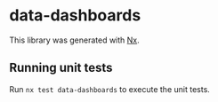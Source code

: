 # data-dashboards

This library was generated with [Nx](https://nx.dev).

## Running unit tests

Run `nx test data-dashboards` to execute the unit tests.
